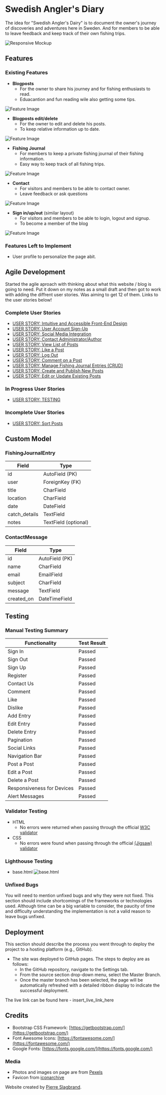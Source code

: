 # __Swedish Angler's Diary__

The idea for "Swedish Angler's Dairy" is to document the owner's journey of discoveries and adventures here in Sweden. And for members to be able to leave feedback and keep track of their own fishing trips.

![Responsive Mockup](/static/images/readmeimages/responsive.jpg)

## __Features__

### __Existing Features__

- __Blogposts__
  - For the owner to share his journey and for fishing enthusiasts to read.
  - Eduacantion and fun reading wile also getting some tips.

![Feature Image](/static/images/readmeimages/posts.jpg)

- __Blogposts edit/delete__
  - For the owner to edit and delete his posts.
  - To keep relative information up to date.

![Feature Image](/static/images/readmeimages/editpostsadmin.jpg)

- __Fishing Journal__
  - For members to keep a private fishing journal of their fishing information.
  - Easy way to keep track of all fishing trips.

![Feature Image](/static/images/readmeimages/journal.jpg)

- __Contact__
  - For visitors and members to be able to contact owner.
  - Leave feedback or ask questions

![Feature Image](/static/images/readmeimages/contact.jpg)

- __Sign in/up/out__ (similar layout)
  - For visitors and members to be able to login, logout and signup.
  - To become a member of the blog

![Feature Image](/static/images/readmeimages/register.jpg)

### __Features Left to Implement__

- User profile to personalize the page abit.

## __Agile Development__
Started the agile aproach with thinking about what this website / blog is going to need. Put it down on my notes as a small draft and then got to work with adding the diffrent user stories. Was aiming to get 12 of them.
Links to the user stories below!
### __Complete User Stories__
- [USER STORY: Intuitive and Accessible Front-End Design](https://github.com/Pierreslag/fishingblog/issues/1)
- [USER STORY: User Account Sign-Up](https://github.com/Pierreslag/fishingblog/issues/2)
- [USER STORY: Social Media Integration](https://github.com/Pierreslag/fishingblog/issues/3)
- [USER STORY: Contact Administrator/Author](https://github.com/Pierreslag/fishingblog/issues/4)
- [USER STORY: View List of Posts](https://github.com/Pierreslag/fishingblog/issues/5)
- [USER STORY: Like a Post](https://github.com/Pierreslag/fishingblog/issues/6)
- [USER STORY: Log Out](https://github.com/Pierreslag/fishingblog/issues/7)
- [USER STORY: Comment on a Post](https://github.com/Pierreslag/fishingblog/issues/9)
- [USER STORY: Manage Fishing Journal Entries (CRUD)](https://github.com/Pierreslag/fishingblog/issues/12)
- [USER STORY: Create and Publish New Posts](https://github.com/Pierreslag/fishingblog/issues/13)
- [USER STORY: Edit or Update Existing Posts](https://github.com/Pierreslag/fishingblog/issues/14)

### __In Progress User Stories__
- [USER STORY: TESTING](https://github.com/Pierreslag/fishingblog/issues/16)

### __Incomplete User Stories__
- [USER STORY: Sort Posts](https://github.com/Pierreslag/fishingblog/issues/8)

## __Custom Model__
### __FishingJournalEntry__

| Field         | Type              |
|---------------|-------------------|
| id            | AutoField (PK)    |
| user          | ForeignKey (FK)   |
| title         | CharField         |
| location      | CharField         |
| date          | DateField         |
| catch_details | TextField         |
| notes         | TextField (optional) |

### __ContactMessage__

| Field          | Type              |
|----------------|-------------------|
| id             | AutoField (PK)    |
| name           | CharField         |
| email          | EmailField        |
| subject        | CharField         |
| message        | TextField         |
| created_on     | DateTimeField     |

## __Testing__

### Manual Testing Summary

| Functionality                  | Test Result       |
|--------------------------------|-------------------|
| Sign In                        | Passed            |
| Sign Out                       | Passed            |
| Sign Up                        | Passed            |
| Register                       | Passed            |
| Contact Us                     | Passed            |
| Comment                        | Passed            |
| Like                           | Passed            |
| Dislike                        | Passed            |
| Add Entry                      | Passed            |
| Edit Entry                     | Passed            |
| Delete Entry                   | Passed            |
| Pagination                     | Passed            |
| Social Links                   | Passed            |
| Navigation Bar                 | Passed            |
| Post a Post                    | Passed            |
| Edit a Post                    | Passed            |
| Delete a Post                  | Passed            |
| Responsiveness for Devices     | Passed            |
| Alert Messages                 | Passed            |

### __Validator Testing__

- HTML
  - No errors were returned when passing through the official [W3C validator](insert_html_validator_url_here)
- CSS
  - No errors were found when passing through the official [(Jigsaw) validator](insert_css_validator_url_here)

### __Lighthouse Testing__

- base.html ![base.html](/static/images/readmeimages/lighthousefirst.jpg)

### __Unfixed Bugs__

You will need to mention unfixed bugs and why they were not fixed. This section should include shortcomings of the frameworks or technologies used. Although time can be a big variable to consider, the paucity of time and difficulty understanding the implementation is not a valid reason to leave bugs unfixed.

## __Deployment__

This section should describe the process you went through to deploy the project to a hosting platform (e.g., GitHub).

- The site was deployed to GitHub pages. The steps to deploy are as follows:
  - In the GitHub repository, navigate to the Settings tab.
  - From the source section drop-down menu, select the Master Branch.
  - Once the master branch has been selected, the page will be automatically refreshed with a detailed ribbon display to indicate the successful deployment.

The live link can be found here - insert_live_link_here

## __Credits__

- Bootstrap CSS Framework: [https://getbootstrap.com/](https://getbootstrap.com/)
- Font Awesome Icons: [https://fontawesome.com/](https://fontawesome.com/)
- Google Fonts: [https://fonts.google.com/](https://fonts.google.com/)

### __Media__

- Photos and images on page are from [Pexels](https://www.pexels.com/)
- Favicon from [iconarchive](https://www.iconarchive.com/)

Website created by [Pierre Slagbrand](https://github.com/Pierreslag).